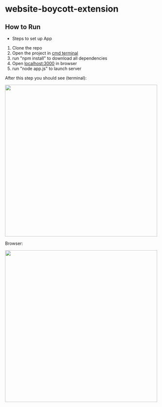 # website-boycott-extension

## How to Run

* Steps to set up App

1. Clone the repo
2. Open the project in [cmd terminal](https://www.thewindowsclub.com/how-to-open-command-prompt-from-right-click-menu)
3. run "npm install" to download all dependencies
4. Open [localhost:3000](http://localhost:3000/) in browser
5. run "node app.js" to launch server

After this step you should see (terminal):

<img src="https://user-images.githubusercontent.com/43590970/129491724-896f3f79-0b13-4f7d-ab61-711fa8d67fb6.png" height="500">

Browser:

<img src="https://user-images.githubusercontent.com/43590970/129491727-950e7c30-6dbb-459c-9f23-57f5eb3551cb.png" height="500">

